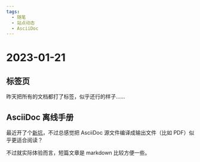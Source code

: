 ```yaml
---
tags:
  - 随笔
  - 站点动态
  - AsciiDoc
---
```


# 2023-01-21

## 标签页

昨天把所有的文档都打了标签，似乎还行的样子……

## AsciiDoc 离线手册

最近开了个[新坑](https://github.com/Hanjingxue-Boling/asciidoc-offline-manual)，不过总感觉把 AsciiDoc 源文件编译成输出文件（比如 PDF）似乎更适合阅读？

不过就实际体验而言，短篇文章是 markdown 比较方便一些。